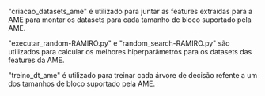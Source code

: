 "criacao_datasets_ame" é utilizado para juntar as features extraídas para a AME para montar os datasets para cada tamanho de bloco suportado pela AME.

"executar_random-RAMIRO.py" e "random_search-RAMIRO.py" são utilizados para calcular os melhores hiperparâmetros para os datasets das features da AME.

"treino_dt_ame" é utilizado para treinar cada árvore de decisão refente a um dos tamanhos de bloco suportado pela AME.
